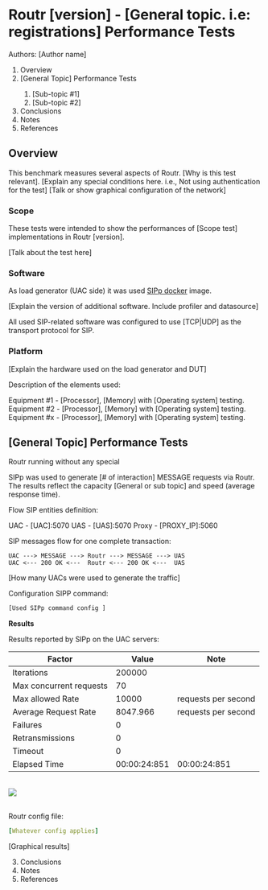 # Routr [version] - [General topic. i.e: registrations] Performance Tests

Authors:
  [Author name]

<ol type="1">
    <li>Overview</li>
    <li>[General Topic] Performance Tests</li>
    <ol type="1">
        <li>[Sub-topic #1]</li>
        <li>[Sub-topic #2]</li>  
    </ol>
    <li>Conclusions</li>
    <li>Notes</li>
    <li>References</li>            
</ol>

## Overview

This benchmark measures several aspects of Routr. [Why is this test relevant].
[Explain any special conditions here. i.e., Not using authentication for the test]
[Talk or show graphical configuration of the network]

### Scope

These tests were intended to show the performances of [Scope test] implementations in Routr [version].

[Talk about the test here]

### Software

As load generator (UAC side) it was used [SIPp docker](URL) image.

[Explain the version of additional software. Include profiler and datasource]

All used SIP-related software was configured to use [TCP|UDP] as the transport protocol for SIP.

### Platform

[Explain the hardware used on the load generator and DUT]

Description of the elements used:

Equipment #1 - [Processor], [Memory] with [Operating system] testing.
Equipment #2 - [Processor], [Memory] with [Operating system] testing.
Equipment #x - [Processor], [Memory] with [Operating system] testing.

## [General Topic] Performance Tests

Routr running without any special

SIPp was used to generate [# of interaction] MESSAGE requests via Routr.
The results reflect the capacity [General or sub topic] and speed (average response time).

Flow
SIP entities definition:

UAC - [UAC]:5070
UAS - [UAS]:5070
Proxy - [PROXY_IP]:5060

SIP messages flow for one complete transaction:

```
UAC ---> MESSAGE ---> Routr ---> MESSAGE ---> UAS
UAC <--- 200 OK <---  Routr <--- 200 OK <---  UAS
```

[How many UACs were used to generate the traffic]

Configuration
SIPP command:

```bash
[Used SIPp command config ]
```

**Results**

Results reported by SIPp on the UAC servers:

| Factor | Value | Note  |
|---|---|---|
| Iterations | 200000 |   |
| Max concurrent requests | 70  |  |
| Max allowed Rate  | 10000 | requests per second  |
| Average Request Rate  | 8047.966   | requests per second  |
| Failures  | 0 |   |
| Retransmissions | 0 |   |
| Timeout  | 0 |   |
| Elapsed Time  | 00:00:24:851  | 00:00:24:851   |

<br/>
<img src="/docs/assets/images/[DUT Performance Summary]" >
<br/>
<br/>

Routr config file:

```yaml
[Whatever config applies]
```

[Graphical results]

3. Conclusions
4. Notes
5. References
